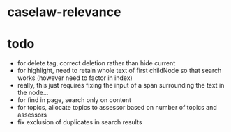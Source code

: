 # caselaw-relevance

# todo
- for delete tag, correct deletion rather than hide current
- for highlight, need to retain whole text of first childNode so that search works (however need to factor in index)
- really, this just requires fixing the input of a span surrounding the text in the node...
- for find in page, search only on content
- for topics, allocate topics to assessor based on number of topics and assessors
- fix exclusion of duplicates in search results
